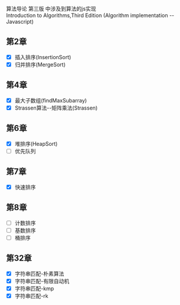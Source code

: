 算法导论 第三版 中涉及到算法的js实现<br>
Introduction to Algorithms,Third Edition (Algorithm implementation -- Javascript)

## 第2章
- [x] 插入排序(InsertionSort)
- [x] 归并排序(MergeSort)
## 第4章
- [x] 最大子数组(findMaxSubarray)
- [x] Strassen算法--矩阵乘法(Strassen)

## 第6章
- [x] 堆排序(HeapSort)
- [ ] 优先队列

## 第7章
- [x] 快速排序

## 第8章
- [ ] 计数排序
- [ ] 基数排序
- [ ] 桶排序
## 第32章
- [x] 字符串匹配-朴素算法
- [x] 字符串匹配-有限自动机
- [x] 字符串匹配-kmp
- [x] 字符串匹配-rk